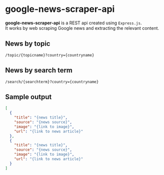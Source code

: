 # google-news-scraper-api
**google-news-scraper-api** is a REST api created using `Express.js`.<br>
It works by web scraping Google news and extracting the relevant content.
## News by topic
`/topic/{topicname}?country={countryname}`
## News by search term
`/search/{searchterm}?country={countryname}`
## Sample output
```json
[
  {
    "title": "{news title}",
    "source": "{news source}",
    "image": "{link to image}",
    "url": "{link to news article}"
  },
  {
    "title": "{news title}",
    "source": "{news source}",
    "image": "{link to image}",
    "url": "{link to news article}"
  }
]
```
